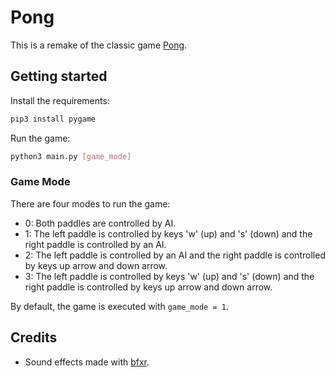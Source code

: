 # Pong

This is a remake of the classic game [Pong](https://en.wikipedia.org/wiki/Pong).

## Getting started

Install the requirements:

```bash
pip3 install pygame
```

Run the game:

```bash
python3 main.py [game_mode]
```

### Game Mode

There are four modes to run the game:

- 0: Both paddles are controlled by AI.
- 1: The left paddle is controlled by keys 'w' (up) and 's' (down) and the right paddle
  is controlled by an AI.
- 2: The left paddle is controlled by an AI and the right paddle is controlled by keys
  up arrow and down arrow.
- 3: The left paddle is controlled by keys 'w' (up) and 's' (down) and the right paddle
  is controlled by keys up arrow and down arrow.

By default, the game is executed with `game_mode = 1`.

## Credits

- Sound effects made with [bfxr](https://www.bfxr.net/).

